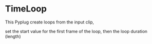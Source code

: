 # TimeLoop

This Pyplug create loops from the input clip,

set the start value for the first frame of the loop, then the loop duration (length)
